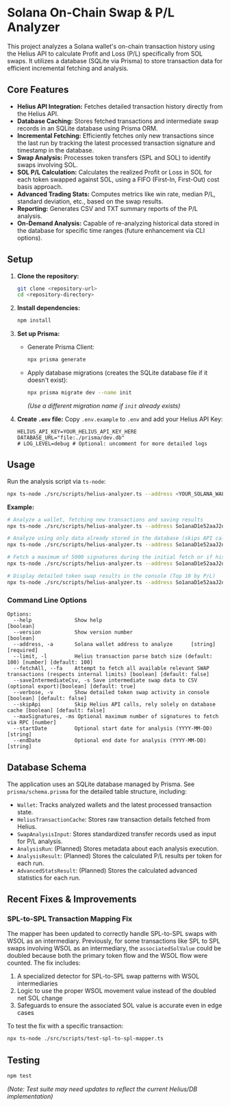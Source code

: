 # Solana On-Chain Swap & P/L Analyzer

This project analyzes a Solana wallet's on-chain transaction history using the Helius API to calculate Profit and Loss (P/L) specifically from SOL swaps. It utilizes a database (SQLite via Prisma) to store transaction data for efficient incremental fetching and analysis.

## Core Features

-   **Helius API Integration:** Fetches detailed transaction history directly from the Helius API.
-   **Database Caching:** Stores fetched transactions and intermediate swap records in an SQLite database using Prisma ORM.
-   **Incremental Fetching:** Efficiently fetches only new transactions since the last run by tracking the latest processed transaction signature and timestamp in the database.
-   **Swap Analysis:** Processes token transfers (SPL and SOL) to identify swaps involving SOL.
-   **SOL P/L Calculation:** Calculates the realized Profit or Loss in SOL for each token swapped against SOL, using a FIFO (First-In, First-Out) cost basis approach.
-   **Advanced Trading Stats:** Computes metrics like win rate, median P/L, standard deviation, etc., based on the swap results.
-   **Reporting:** Generates CSV and TXT summary reports of the P/L analysis.
-   **On-Demand Analysis:** Capable of re-analyzing historical data stored in the database for specific time ranges (future enhancement via CLI options).

## Setup

1.  **Clone the repository:**
    ```bash
    git clone <repository-url>
    cd <repository-directory>
    ```

2.  **Install dependencies:**
    ```bash
    npm install
    ```

3.  **Set up Prisma:**
    *   Generate Prisma Client:
        ```bash
        npx prisma generate
        ```
    *   Apply database migrations (creates the SQLite database file if it doesn't exist):
        ```bash
        npx prisma migrate dev --name init 
        ``` 
        *(Use a different migration name if `init` already exists)*

4.  **Create `.env` file:** Copy `.env.example` to `.env` and add your Helius API Key:
    ```dotenv
    HELIUS_API_KEY=YOUR_HELIUS_API_KEY_HERE
    DATABASE_URL="file:./prisma/dev.db" 
    # LOG_LEVEL=debug # Optional: uncomment for more detailed logs
    ```

## Usage

Run the analysis script via `ts-node`:

```bash
npx ts-node ./src/scripts/helius-analyzer.ts --address <YOUR_SOLANA_WALLET_ADDRESS> [options]
```

**Example:**

```bash
# Analyze a wallet, fetching new transactions and saving results
npx ts-node ./src/scripts/helius-analyzer.ts --address So1anaD1e52aaJ2q1NkfWB6YYYEYDv9sbL1EtouWXk

# Analyze using only data already stored in the database (skips API calls)
npx ts-node ./src/scripts/helius-analyzer.ts --address So1anaD1e52aaJ2q1NkfWB6YYYEYDv9sbL1EtouWXk --skipApi

# Fetch a maximum of 5000 signatures during the initial fetch or if history is large
npx ts-node ./src/scripts/helius-analyzer.ts --address So1anaD1e52aaJ2q1NkfWB6YYYEYDv9sbL1EtouWXk --maxSignatures 5000

# Display detailed token swap results in the console (Top 10 by P/L)
npx ts-node ./src/scripts/helius-analyzer.ts --address So1anaD1e52aaJ2q1NkfWB6YYYEYDv9sbL1EtouWXk --verbose 
```

### Command Line Options

```
Options:
  --help              Show help                                       [boolean]
  --version           Show version number                             [boolean]
  --address, -a       Solana wallet address to analyze      [string] [required]
  --limit, -l         Helius transaction parse batch size (default: 100) [number] [default: 100]
  --fetchAll, --fa    Attempt to fetch all available relevant SWAP transactions (respects internal limits) [boolean] [default: false]
  --saveIntermediateCsv, -s Save intermediate swap data to CSV (optional export)[boolean] [default: true]
  --verbose, -v       Show detailed token swap activity in console [boolean] [default: false]
  --skipApi           Skip Helius API calls, rely solely on database cache [boolean] [default: false]
  --maxSignatures, -ms Optional maximum number of signatures to fetch via RPC [number]
  --startDate         Optional start date for analysis (YYYY-MM-DD) [string]
  --endDate           Optional end date for analysis (YYYY-MM-DD)   [string]
```


## Database Schema

The application uses an SQLite database managed by Prisma. See `prisma/schema.prisma` for the detailed table structure, including:

-   `Wallet`: Tracks analyzed wallets and the latest processed transaction state.
-   `HeliusTransactionCache`: Stores raw transaction details fetched from Helius.
-   `SwapAnalysisInput`: Stores standardized transfer records used as input for P/L analysis.
-   `AnalysisRun`: (Planned) Stores metadata about each analysis execution.
-   `AnalysisResult`: (Planned) Stores the calculated P/L results per token for each run.
-   `AdvancedStatsResult`: (Planned) Stores the calculated advanced statistics for each run.

## Recent Fixes & Improvements

### SPL-to-SPL Transaction Mapping Fix

The mapper has been updated to correctly handle SPL-to-SPL swaps with WSOL as an intermediary. Previously, for some transactions like SPL to SPL swaps involving WSOL as an intermediary, the `associatedSolValue` could be doubled because both the primary token flow and the WSOL flow were counted. The fix includes:

1. A specialized detector for SPL-to-SPL swap patterns with WSOL intermediaries
2. Logic to use the proper WSOL movement value instead of the doubled net SOL change
3. Safeguards to ensure the associated SOL value is accurate even in edge cases

To test the fix with a specific transaction:
```bash
npx ts-node ./src/scripts/test-spl-to-spl-mapper.ts
```

## Testing

```bash
npm test
```
*(Note: Test suite may need updates to reflect the current Helius/DB implementation)* 